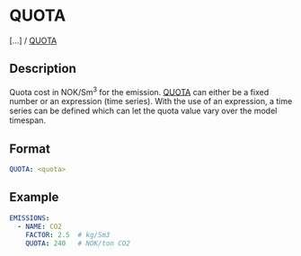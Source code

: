 # QUOTA

[...] /
[QUOTA](QUOTA)

## Description
Quota cost in NOK/Sm<sup>3</sup> for the emission. [QUOTA](QUOTA) can either be a fixed number or an
expression (time series). With the use of an expression, a time series can be defined which can let the quota value vary over the model timespan.

## Format
~~~~~~~~yaml
QUOTA: <quota>
~~~~~~~~

## Example

~~~~~~~~yaml
EMISSIONS:
  - NAME: CO2
    FACTOR: 2.5  # kg/Sm3
    QUOTA: 240   # NOK/ton CO2
~~~~~~~~
